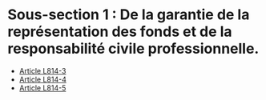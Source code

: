 # Sous-section 1 : De la garantie de la représentation des fonds et de la responsabilité civile professionnelle.

- [Article L814-3](article-l814-3.md)
- [Article L814-4](article-l814-4.md)
- [Article L814-5](article-l814-5.md)
